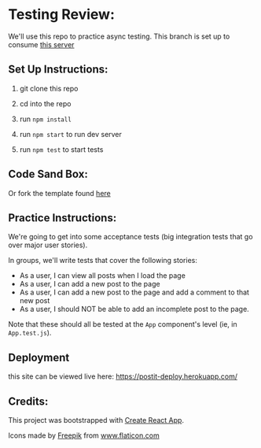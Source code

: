 # Testing Review:


We'll use this repo to practice async testing. This branch is set up to consume [this server](https://github.com/turingschool-examples/post-it-server)

## Set Up Instructions:

1. git clone this repo

1. cd into the repo

1. run `npm install`

1. run `npm start` to run dev server

1. run `npm test` to start tests

## Code Sand Box:
Or fork the template found [here](https://codesandbox.io/s/github/turingschool-examples/post-it-testing/tree/async-testing)

## Practice Instructions:
We're going to get into some acceptance tests (big integration tests that go over major user stories).

In groups, we'll write tests that cover the following stories:
- As a user, I can view all posts when I load the page
- As a user, I can add a new post to the page
- As a user, I can add a new post to the page and add a comment to that new post 
- As a user, I should NOT be able to add an incomplete post to the page. 

Note that these should all be tested at the `App` component's level (ie, in `App.test.js`).

## Deployment

this site can be viewed live here: https://postit-deploy.herokuapp.com/

## Credits: 

This project was bootstrapped with [Create React App](https://github.com/facebook/create-react-app).

Icons made by <a href="https://www.flaticon.com/authors/freepik" title="Freepik">Freepik</a> from <a href="https://www.flaticon.com/" title="Flaticon"> www.flaticon.com</a>

